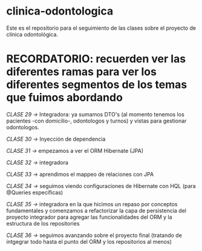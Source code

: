# clinica-odontologica
Este es el repositorio para el seguimiento de las clases sobre el proyecto de clínica odontológica.

# RECORDATORIO: recuerden ver las diferentes ramas para ver los diferentes segmentos de los temas que fuimos abordando

_CLASE 29 ->_ Integradora: ya sumamos DTO's (al momento tenemos los pacientes -con domicilio-, odontologos y turnos) y vistas para gestionar odontologos.

_CLASE 30 ->_ Inyección de dependencia

_CLASE 31 ->_ empezamos a ver el ORM Hibernate (JPA)

_CLASE 32 ->_ integradora

_CLASE 33 ->_ aprendimos el mappeo de relaciones con JPA

_CLASE 34 ->_ seguimos viendo configuraciones de Hibernate con HQL (para @Queries específicas)

_CLASE 35 ->_ integradora en la que hicimos un repaso por conceptos fundamentales y comenzamos a refactorizar la capa de persistencia del proyecto integrador para agregar las funcionalidades del ORM y la estructura de los repositories

_CLASE 36 ->_ seguimos avanzando sobre el proyecto final (tratando de intgegrar todo hasta el punto del ORM y los repositorios al menos)


